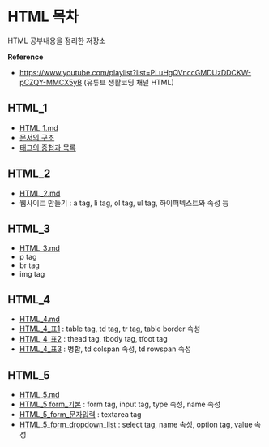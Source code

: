 # HTML 목차
HTML 공부내용을 정리한 저장소
  
**Reference**  
- https://www.youtube.com/playlist?list=PLuHgQVnccGMDUzDDCKW-pCZQY-MMCX5yB (유튜브 생활코딩 채널 HTML)

## HTML_1
- [HTML_1.md](https://github.com/Jarvis-Geun/HTML/blob/main/HTML_1.md)
- [문서의 구조](https://github.com/Jarvis-Geun/HTML/blob/main/HTML_1_%EB%AC%B8%EC%84%9C%EC%9D%98%20%EA%B5%AC%EC%A1%B0.html)
- [태그의 중첩과 목록](https://github.com/Jarvis-Geun/HTML/blob/main/HTML_1_%ED%83%9C%EA%B7%B8%EC%9D%98%20%EC%A4%91%EC%B2%A9%EA%B3%BC%20%EB%AA%A9%EB%A1%9D.html)

## HTML_2
- [HTML_2.md](https://github.com/Jarvis-Geun/HTML/blob/main/HTML_2.md)
- 웹사이트 만들기 : a tag, li tag, ol tag, ul tag, 하이퍼텍스트와 속성 등

## HTML_3
- [HTML_3.md](https://github.com/Jarvis-Geun/HTML/blob/main/HTML_3.md)
- p tag
- br tag
- img tag

## HTML_4
- [HTML_4.md](https://github.com/Jarvis-Geun/HTML/blob/main/HTML_4.md)
- [HTML_4_표1](https://github.com/Jarvis-Geun/HTML/blob/main/HTML_4_%ED%91%9C1.html) : table tag, td tag, tr tag, table border 속성
- [HTML_4_표2](https://github.com/Jarvis-Geun/HTML/blob/main/HTML_4_%ED%91%9C2.html) : thead tag, tbody tag, tfoot tag
- [HTML_4_표3](https://github.com/Jarvis-Geun/HTML/blob/main/HTML_4_%ED%91%9C3.html) : 병합, td colspan 속성, td rowspan 속성

## HTML_5
- [HTML_5.md](https://github.com/Jarvis-Geun/HTML/blob/main/HTML_5.md)
- [HTML_5 form_기본](https://github.com/Jarvis-Geun/HTML/blob/main/HTML_5_form_%EA%B8%B0%EB%B3%B8.html) : form tag, input tag, type 속성, name 속성
- [HTML_5_form_문자입력](https://github.com/Jarvis-Geun/HTML/blob/main/HTML_5_form_%EB%AC%B8%EC%9E%90%EC%9E%85%EB%A0%A5.html) : textarea tag
- [HTML_5_form_dropdown_list](https://github.com/Jarvis-Geun/HTML/blob/main/HTML_5_form_dropdown_list.html) : select tag, name 속성, option tag, value 속성

